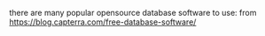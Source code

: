 there are many popular opensource database software to use:
from https://blog.capterra.com/free-database-software/

